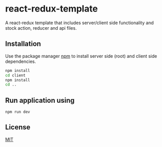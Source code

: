# react-redux-template

A react-redux template that includes server/client side functionality and stock action, reducer and api files.

## Installation

Use the package manager [npm](https://www.npmjs.com/get-npm) to install server side (root) and client side dependencies.

```bash
npm install
cd client
npm install
cd ..
```

## Run application using

```
npm run dev
```
## License

[MIT](https://choosealicense.com/licenses/mit/)
